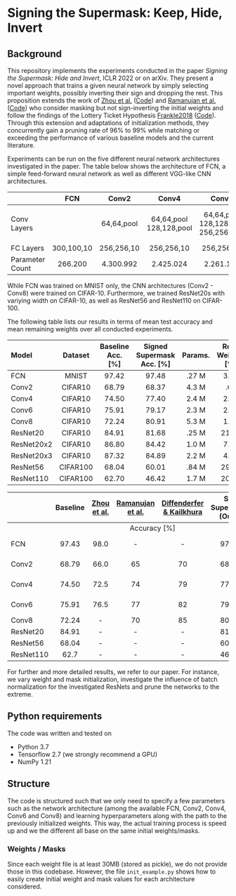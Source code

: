 # Signing the Supermask: Keep, Hide, Invert

## Background
This repository implements the experiments conducted in the paper *Signing the Supermask: Hide and Invert*, ICLR 2022 or on arXiv.
They present a novel approach that trains a given neural network by simply selecting important weights, possibly inverting their sign and dropping the rest.
This proposition extends the work of [Zhou et al.](https://arxiv.org/abs/1905.01067) ([Code](https://github.com/uber-research/deconstructing-lottery-tickets)) and [Ramanujan et al.](https://arxiv.org/abs/1911.13299) ([Code](https://github.com/allenai/hidden-networks)) who consider masking but not sign-inverting the initial weights and follow the findings of the Lottery Ticket Hypothesis [Frankle2018](https://arxiv.org/abs/1803.03635) ([Code](https://github.com/google-research/lottery-ticket-hypothesis)).
Through this extension and adaptations of initialization methods, they concurrently gain a pruning rate of 96% to 99% while matching or exceeding the performance of various baseline models and the current literature.

Experiments can be run on the five different neural network architectures investigated in the paper. The table below shows the architecture of FCN, a simple feed-forward neural network as well as different VGG-like CNN architectures.

|             | FCN | Conv2 | Conv4 | Conv6 | Conv8 |
|------------ | :-: | :---: | :---: | :---: | :---: |
| Conv <br/> Layers | | 64,64,pool | 64,64,pool <br/> 128,128,pool | 64,64,pool <br/> 128,128,pool <br/> 256,256,pool | 64,64,pool <br/> 128,128,pool <br/> 256,256,pool <br/> 512,512,pool |
| FC Layers | 300,100,10 | 256,256,10 | 256,256,10 | 256,256,10 | 256,256,10 |
| Parameter Count | 266.200 | 4.300.992 | 2.425.024 | 2.261.184 | 5.275.840 |

While FCN was trained on MNIST only, the CNN architectures (Conv2 - Conv8) were trained on CIFAR-10.
Furthermore, we trained ResNet20s with variying width on CIFAR-10, as well as ResNet56 and ResNet110 on CIFAR-100. 

The following table lists our results in terms of mean test accuracy and mean remaining weights over all conducted experiments.

| Model         | Dataset   | Baseline Acc. \[%\] | Signed Supermask Acc. \[%\]   | Params. | Rem. Weights [%]  |
| :------------ | :-------: | :-----------------: | :--------------------------:  | :-----: | :---------------: |
| FCN           | MNIST     | 97.42               | 97.48                         | .27 M   | 3.77              |
| Conv2         | CIFAR10   | 68.79               | 68.37                         | 4.3 M   | .60               |
| Conv4         | CIFAR10   | 74.50               | 77.40                         | 2.4 M   | 2.91              | 
| Conv6         | CIFAR10   | 75.91               | 79.17                         | 2.3 M   | 2.36              | 
| Conv8         | CIFAR10   | 72.24               | 80.91                         | 5.3 M   | 1.17              |
| ResNet20      | CIFAR10   | 84.91               | 81.68                         | .25 M   | 21.13             | 
| ResNet20x2    | CIFAR10   | 86.80               | 84.42                         | 1.0 M   | 7.69              | 
| ResNet20x3    | CIFAR10   | 87.32               | 84.89                         | 2.2 M   | 4.06              | 
| ResNet56      | CIFAR100  | 68.04               | 60.01                         | .84 M   | 29.39             | 
| ResNet110     | CIFAR100  | 62.70               | 46.42                         | 1.7 M   | 20.64             | 

  
  |       |       Baseline       |      [Zhou et al.](https://arxiv.org/abs/1905.01067)      | [Ramanujan et al.](https://arxiv.org/abs/1911.13299) | [Diffenderfer & Kailkhura](https://arxiv.org/abs/2103.09377) |    Sig. Supermask (Ours)   |  [Zhou et al.](https://arxiv.org/abs/1905.01067)   |        [Ramanujan et al.](https://arxiv.org/abs/1911.13299)        | [Diffenderfer & Kailkhura](https://arxiv.org/abs/2103.09377) |   Sig. Supermask (Ours)   |
|:------|:--------------------:|:--------------:|:----:|:-----:|:--------------------:|:-------:|:------------------:|:-----:|:-------------------:|
|  <td colspan="5" style="text-align: center;">Accuracy \[%\]</td>       <td colspan="4" style="text-align: center;">Rem. Weights \[%\]</td> |
| FCN   | 97.43  |      98.0      |  \-  |  \-   | 97.48  | 11 - 93 |         \-         |  \-   | 3.77  |
| Conv2 | 68.79  |      66.0      |  65  |  70   | 68.37  | 11 - 93 |         10         |  10   | 0.60  |
| Conv4 | 74.50  |      72.5      |  74  |  79   | 77.40  | 11 - 93 |         10         |  10   |  2.91 |
| Conv6 | 75.91  |      76.5      |  77  |  82   | 79.17  | 11 - 93 |         10         |  10   |  2.36 |
| Conv8 | 72.24  |       \-       |  70  |  85   | 80.91  |   \-    |         10         |  10   |  1.17 |
| ResNet20 | 84.91  |      \-      |  \-  |  \-   | 81.68  | \- |         \-         |  \-   |  21.13 |
| ResNet56 | 68.04  |      \-      |  \-  |  \-   | 60.01  | \- |         \-         |  \-   |  29.39 |
| ResNet110 | 62.7  |      \-      |  \-  |  \-   | 46.42  | \- |         \-         |  \-   |  20.64 |

For further and more detailed results, we refer to our paper. For instance, we vary weight and mask initialization, investigate the influence of batch normalization for the investigated ResNets and prune the networks to the extreme.

## Python requirements

The code was written and tested on

- Python 3.7
- Tensorflow 2.7 (we strongly recommend a GPU)
- NumPy 1.21


## Structure

The code is structured such that we only need to specify a few parameters such as the network architecture (among the available FCN, Conv2, Conv4, Conv6 and Conv8) and learning hyperparameters along with the path to the previously initialized weights. This way, the actual training process is speed up and we the different all base on the same initial weights/masks.

### Weights / Masks

Since each weight file is at least 30MB (stored as pickle), we do not provide those in this codebase. However, the file `init_example.py` shows how to easily create initial weight and mask values for each architecture considered.


